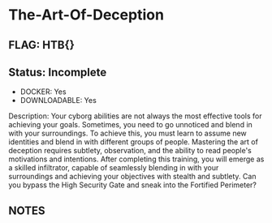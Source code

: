 # The-Art-Of-Deception

## FLAG: HTB{}

## Status: Incomplete

+ DOCKER: Yes
+ DOWNLOADABLE: Yes

Description: Your cyborg abilities are not always the most effective tools for achieving your goals. Sometimes, you need to go unnoticed and blend in with your surroundings. To achieve this, you must learn to assume new identities and blend in with different groups of people. Mastering the art of deception requires subtlety, observation, and the ability to read people's motivations and intentions. After completing this training, you will emerge as a skilled infiltrator, capable of seamlessly blending in with your surroundings and achieving your objectives with stealth and subtlety. Can you bypass the High Security Gate and sneak into the Fortified Perimeter?

## NOTES
